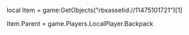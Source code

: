local Item = game:GetObjects("rbxassetid://11475101721")[1]

Item.Parent = game.Players.LocalPlayer.Backpack
